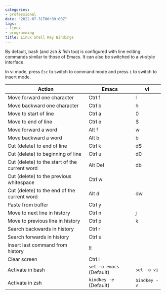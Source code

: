 ```yaml
---
categories:
- professional
date: "2022-07-31T00:00:00Z"
tags:
- linux
- programming
title: Linux Shell Key Bindings
---
```

By default, bash (and zsh & fish too) is configured with line editing commands similar to those of Emacs. It can also be switched to a vi-style interface.

In vi mode, press `Esc` to switch to command mode and press `i` to switch to insert mode.

| Action | Emacs | vi |
| ------ | ----- | -- |
| Move forward one character | Ctrl f | l |
| Move backward one character | Ctrl b | h |
| Move to start of line | Ctrl a | 0 |
| Move to end of line | Ctrl e | $ |
| Move forward a word | Alt f | w |
| Move backward a word | Alt b | b |
| Cut (delete) to end of line | Ctrl k | d$ |
| Cut (delete) to beginning of line | Ctrl u | d0 |
| Cut (delete) to the start of the current word | Alt Del | db |
| Cut (delete) to the previous whitespace | Ctrl w ||
| Cut (delete) to the end of the current word | Alt d | dw |
| Paste from buffer | Ctrl y |  |
| Move to next line in history | Ctrl n | j |
| Move to previous line in history | Ctrl p | k |
| Search backwards in history | Ctrl r ||
| Search forwards in history | Ctrl s ||
| Insert last command from history | !! ||
| Clear screen | Ctrl l ||
| Activate in bash | `set -o emacs` (Default) | `set -o vi` |
| Activate in zsh | `bindkey -e` (Default) | `bindkey -v` |
